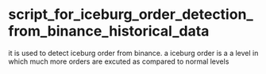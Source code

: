# script_for_iceburg_order_detection_from_binance_historical_data
it is used to detect iceburg order from binance. a iceburg order is a a level in which much more orders are excuted as compared to normal levels
